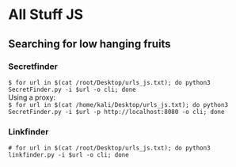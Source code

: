 # All Stuff JS
## Searching for low hanging fruits
### Secretfinder
`$ for url in $(cat /root/Desktop/urls_js.txt); do python3 SecretFinder.py -i $url -o cli; done`   
Using a proxy:   
`$ for url in $(cat /home/kali/Desktop/urls_js.txt); do python3 SecretFinder.py -i $url -p http://localhost:8080 -o cli; done`    

### Linkfinder
`# for url in $(cat /root/Desktop/urls_js.txt); do python3 linkfinder.py -i $url -o cli; done`   
